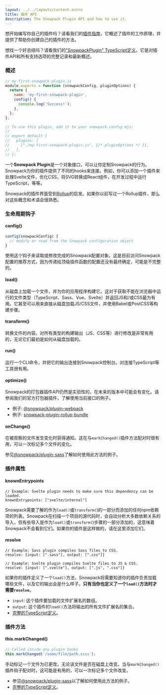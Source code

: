 ```yaml
---
layout: ../../layouts/content.astro
title: 插件 API
description: The Snowpack Plugin API and how to use it.
---
```


想开始编写你自己的插件吗？请看我们的[插件指南](/guides/plugins)，它概述了插件的工作原理，并提供了帮助你创建自己的插件的方法。

想找一个好总结吗？请看我们的["SnowpackPlugin" TypeScript定义](https://github.com/snowpackjs/snowpack/blob/main/snowpack/src/types.ts#L130)，它是对插件API和所有支持选项的完整记录和最新概述。

### 概述

```js
// my-first-snowpack-plugin.js
module.exports = function (snowpackConfig, pluginOptions) {
  return {
    name: 'my-first-snowpack-plugin',
    config() {
      console.log('Success!');
    },
  };
};

// To use this plugin, add it to your snowpack.config.mjs:
//
// export default {
//   plugins: [
//     ["./my-first-snowpack-plugin.js", {/* pluginOptions */ }],
//   ],
// };
```

一个**Snowpack Plugin**是一个对象接口，可以让你定制Snowpack的行为。Snowpack为你的插件提供了不同的hooks来连接。例如，你可以添加一个插件来处理Svelte文件，优化CSS，将SVG转换成React组件，在开发过程中运行TypeScript，等等。

Snowpack的插件界面受到[Rollup](https://rollupjs.org/)的启发。如果你以前写过一个Rollup插件，那么对这些概念和术语会很熟悉。

### 生命周期钩子

#### config()

```js
config(snowpackConfig) {
  // modify or read from the Snowpack configuration object
}
```

使用这个钩子来读取或修改完成的Snowpack配置对象。这是目前访问Snowpack配置的推荐方式，因为传递给顶级插件函数的配置还没有最终确定，可能是不完整的。

#### load()

从磁盘上加载一个文件，并为你的应用程序构建它。这对于获取不能在浏览器中运行的文件类型（TypeScript、Sass、Vue、Svelte）并返回JS和/或CSS最为有用。它甚至可以用来直接从磁盘加载JS/CSS文件，并使用Babel或PostCSS等构建步骤。

#### transform()

转换文件的内容。对所有类型的构建输出（JS、CSS等）进行修改是非常有用的，无论它们最初是如何从磁盘加载的。

#### run()

运行一个CLI命令，并把它的输出连接到Snowpack控制台。对连接TypeScript等工具很有用。

#### optimize()

Snowpack的打包器插件API仍然是实验性的，在未来的版本中可能会有变化。请参阅我们的官方打包器插件，了解使用当前接口的例子。

- 例子: [@snowpack/plugin-webpack](https://github.com/snowpackjs/snowpack/tree/main/plugins/plugin-webpack)
- 例子: [snowpack-plugin-rollup-bundle](https://github.com/ParamagicDev/snowpack-plugin-rollup-bundle)

#### onChange()

在被观察的文件发生变化时获得通知。这在与`markChanged()`插件方法配对时很有用，可以一次标记多个文件的变化。

参见[@snowpack/plugin-sass](https://github.com/snowpackjs/snowpack/tree/main/plugins/plugin-sass/plugin.js)了解如何使用此方法的例子。

### 插件属性

#### knownEntrypoints

    // Example: Svelte plugin needs to make sure this dependency can be loaded.
    knownEntrypoints: ["svelte/internal"]

Snowpack需要了解的作为`load()`或`transform(`)的一部分而添加的任何npm依赖项的列表。Snowpack在扫描一个项目的源代码时，会自动分析大多数依赖关系的导入，但有些导入是作为`load()`或`transform(`)步骤的一部分添加的，这意味着Snowpack不会看到它们。如果你的插件是这样做的，请在这里添加它们。

#### resolve

    // Example: Sass plugin compiles Sass files to CSS.
    resolve: {input: [".sass"], output: [".css"]}

    // Example: Svelte plugin compiles Svelte files to JS & CSS.
    resolve: {input: [".svelte"], output: [".js", ".css"]}

如果你的插件定义了一个`load()`方法，Snowpack将需要知道你的插件负责加载哪些文件，以及它的输出会是什么样子。**只有当你也定义了一个`load()`方法时才需要`resolve`**。

- `input`: 这个插件要加载的文件扩展名的数组。
- `output`: 这个插件的`load()`方法将输出的所有文件扩展名的集合。
- [完整的TypeScript定义](https://github.com/snowpackjs/snowpack/tree/main/snowpack/src/types/snowpack.ts)。

### 插件方法

#### this.markChanged()

```js
// Called inside any plugin hooks
this.markChanged('/some/file/path.scss');
```

手动标记一个文件为已更改，无论该文件是否在磁盘上改变。当与`markChanged()`插件钩子配对时，这可能是有用的，可以一次标记多个文件改变。

- 参见[@snowpack/plugin-sass](https://github.com/snowpackjs/snowpack/tree/main/plugins/plugin-sass/plugin.js)以了解如何使用此方法的例子。
- [完整的TypeScript定义](https://github.com/snowpackjs/snowpack/blob/main/snowpack/src/types.ts)。
